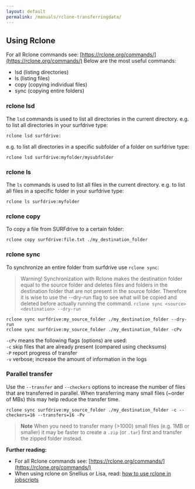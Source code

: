 ```yaml
---
layout: default
permalink: /manuals/rclone-transferringdata/
---
```

## Using Rclone

For all Rclone commands see: [https://rclone.org/commands/](https://rclone.org/commands/)
Below are the most useful commands:
- lsd (listing directories)
- ls (listing files)
- copy (copying individual files)
- sync (copying entire folders)

### rclone lsd

The `lsd` commands is used to list all directories in the current directory.
e.g. to list all directories in your surfdrive type:

```
rclone lsd surfdrive:
```
e.g. to list all directories in a specific subfolder of a folder on surfdrive type:

```
rclone lsd surfdrive:myfolder/mysubfolder
```

### rclone ls

The `ls` commands is used to list all files in the current directory.
e.g. to list all files in a specific folder in your surfdrive type:

```
rclone ls surfdrive:myfolder
```

### rclone copy

To copy a file from SURFdrive to a certain folder:

```
rclone copy surfdrive:file.txt ./my_destination_folder
```

### rclone sync

To synchronize an entire folder from surfdrive use `rclone sync`:

> Warning! Synchronization with Rclone makes the destination folder equal to the source folder and deletes files and folders in the destination folder that are not present in the source folder. Therefore it is wise to use the --dry-run flag to see what will be copied and deleted before actually running the command. `rclone sync <source> <destination> --dry-run`

```
rclone sync surfdrive:my_source_folder ./my_destination_folder --dry-run
rclone sync surfdrive:my_source_folder ./my_destination_folder -cPv
```

`-cPv` means the following flags (options) are used:\
&#x20;`-c` skip files that are already present (compared using checksums)\
&#x20;`-P` report progress of transfer\
&#x20;`-v` verbose; increase the amount of information in the logs

### Parallel transfer

Use the `--transfer` and `--checkers` options to increase the number of files that are transferred in parallel. When transferring many small files (~order of MBs) this may help reduce the transfer time.

```
rclone sync surfdrive:my_source_folder ./my_destination_folder -c --checkers=16 --transfers=16 -Pv
```

> **Note**
> When you need to transfer many (>1000) small files (e.g. 1MB or smaller) it may be faster to create a `.zip` (or `.tar`) first and transfer the zipped folder instead.

  
**Further reading:**
- For all Rclone commands see: [https://rclone.org/commands/](https://rclone.org/commands/)  
- When using rclone on Snellius or Lisa, read: [how to use rclone in jobscripts](rclone-jobscript.md)
